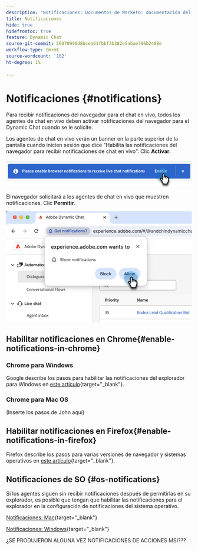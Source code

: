 ```yaml
---
description: 'Notificaciones: Documentos de Marketo: documentación del producto'
title: Notificaciones
hide: true
hidefromtoc: true
feature: Dynamic Chat
source-git-commit: 56070990d8bcea61fbbf3b382e5abae786b2488e
workflow-type: tm+mt
source-wordcount: '162'
ht-degree: 1%

---
```


# Notificaciones {#notifications}

Para recibir notificaciones del navegador para el chat en vivo, todos los agentes de chat en vivo deben activar notificaciones del navegador para el Dynamic Chat cuando se le solicite.

Los agentes de chat en vivo verán un banner en la parte superior de la pantalla cuando inicien sesión que dice &quot;Habilita las notificaciones del navegador para recibir notificaciones de chat en vivo&quot;. Clic **Activar**.

![](assets/live-chat-overview-4.png)

El navegador solicitará a los agentes de chat en vivo que muestren notificaciones. Clic **Permitir**.

![](assets/live-chat-overview-5.png)

## Habilitar notificaciones en Chrome{#enable-notifications-in-chrome}

### Chrome para Windows

Google describe los pasos para habilitar las notificaciones del explorador para Windows en [este artículo](https://support.mozilla.org/en-US/kb/push-notifications-firefox){target="_blank"}.

### Chrome para Mac OS

(Inserte los pasos de John aquí)

## Habilitar notificaciones en Firefox{#enable-notifications-in-firefox}

Firefox describe los pasos para varias versiones de navegador y sistemas operativos en [este artículo](https://support.mozilla.org/en-US/kb/push-notifications-firefox){target="_blank"}.

## Notificaciones de SO {#os-notifications}

Si los agentes siguen sin recibir notificaciones después de permitirlas en su explorador, es posible que tengan que habilitar las notificaciones para el explorador en la configuración de notificaciones del sistema operativo.

[Notificaciones: Mac](https://support.apple.com/guide/mac-help/change-notifications-settings-mh40583/mac){target="_blank"}

[Notificaciones: Windows](https://support.microsoft.com/en-us/windows/change-notification-settings-in-windows-8942c744-6198-fe56-4639-34320cf9444e){target="_blank"}


¿SE PRODUJERON ALGUNA VEZ NOTIFICACIONES DE ACCIONES MSI???
